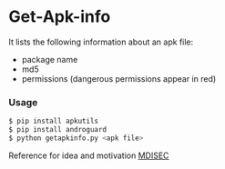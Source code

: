 # Get-Apk-info

It lists the following information about an apk file:
  - package name
  - md5
  - permissions (dangerous permissions appear in red)

### Usage
```sh
$ pip install apkutils
$ pip install androguard
$ python getapkinfo.py <apk file>
```
Reference for idea and motivation [MDISEC](https://www.twitch.tv/videos/673801071?filter=all&sort=time)
